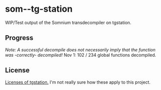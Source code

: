# som--tg-station
WIP/Test output of the Somnium transdecompiler on tgstation.

## Progress
*Note: A successful decompile does not necessarily imply that the function was -correctly- decompiled!*
Nov 1: 102 / 234 global functions decompiled.

## License
[Licenses of tgstation.](https://github.com/somnium13/-tg-station#license) I'm not really sure how these apply to this project.
